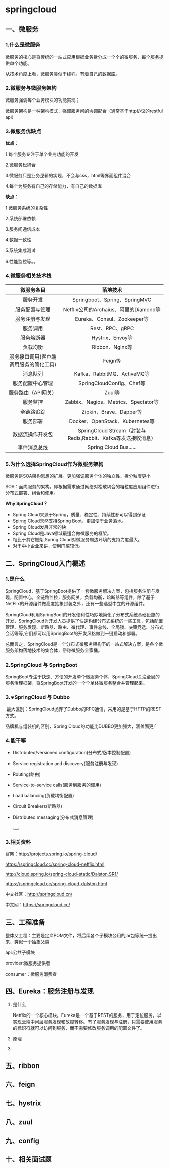 # springcloud
## 一、微服务

### 1.什么是微服务

微服务的核心是将传统的一站式应用根据业务拆分成一个个的微服务，每个服务提供单个功能。

从技术角度上看，微服务类似于线程。有着自己的数据库。

### 2.微服务与微服务架构

微服务强调每个业务模块的功能实现；

微服务架构是一种架构模式，强调服务间的协调配合（通常基于http协议的restful api）

### 3.微服务优缺点

**优点**：

1.每个服务专注于单个业务功能的开发

2.微服务松耦合

3.微服务只是业务逻辑的实现，不会与css，html等界面组件混合

4.每个为服务有自己的存储能力，有自己的数据库

**缺点**：

1.微服务系统的复杂性

2.系统部署依赖

3.服务间通信成本

4.数据一致性

5.系统集成测试

6.性能监控等。。

### 4.微服务相关技术栈

|        微服务条目         |                   落地技术                   |
| :------------------: | :--------------------------------------: |
|         服务开发         |       Springboot、Spring、SpringMVC        |
|       服务配置与管理        |      Netflix公司的Archaius、阿里的Diamond等      |
|       服务注册与发现        |         Eureka、Consul、Zookeeper等         |
|         服务调用         |              Rest、RPC、gRPC               |
|        服务熔断器         |              Hystrix、Envoy等              |
|         负载均衡         |              Ribbon、Nginx等               |
| 服务接口调用(客户端调用服务的简化工具) |                  Feign等                  |
|         消息队列         |         Kafka、RabbitMQ、ActiveMQ等         |
|       服务配置中心管理       |         SpringCloudConfig、Chef等          |
|     服务路由（API网关）      |                  Zuul等                   |
|         服务监控         |     Zabbix、Nagios、Metrics、Spectator等     |
|        全链路追踪         |           Zipkin，Brave、Dapper等           |
|         服务部署         |       Docker、OpenStack、Kubernetes等       |
|       数据流操作开发包       | SpringCloud Stream（封装与Redis,Rabbit、Kafka等发送接收消息） |
|        事件消息总线        |          Spring Cloud Bus......          |

### 5.为什么选择SpringCloud作为微服务架构

微服务是SOA架构思想的扩展。更加强调服务个体的独立性、拆分粒度更小

SOA：面向服务的架构。即根据需求通过网络对松散耦合的粗粒度应用组件进行分布式部署、组合和使用。

**Why SpringCloud？**

- Spring Cloud来源于Spring，质量、稳定性、持续性都可以得到保证
- Spirng Cloud天然支持Spring Boot，更加便于业务落地。
- Spring Cloud发展非常的快
- Spring Cloud是Java领域最适合做微服务的框架。
- 相比于其它框架,Spring Cloud对微服务周边环境的支持力度最大。
- 对于中小企业来讲，使用门槛较低。

## 二、SpringCloud入门概述

### 1.是什么

SpringCloud，基于SpringBoot提供了一套微服务解决方案，包括服务注册与发现，配置中心，全链路监控，服务网关，负载均衡，熔断器等组件，除了基于NetFlix的开源组件做高度抽象封装之外，还有一些选型中立的开源组件。

SpringCloud利用SpringBoot的开发便利性巧妙地简化了分布式系统基础设施的开发，SpringCloud为开发人员提供了快速构建分布式系统的一些工具，包括配置管理、服务发现、断路器、路由、微代理、事件总线、全局锁、决策竞选、分布式会话等等,它们都可以用SpringBoot的开发风格做到一键启动和部署。

总而言之，SpringCloud是一个分布式微服务架构下的一站式解决方案，是各个微服务架构落地技术的集合体，俗称微服务全家桶。

### 2.SpringCloud 与 SpringBoot

SpringBoot专注于快速、方便的开发单个微服务个体，SpringCloud关注全局的服务治理框架，将SpringBoot开发的一个个单体微服务整合并管理起来。

### 3.※SpringCloud 与 Dubbo

 最大区别：SpringCloud抛弃了Dubbo的RPC通信，采用的是基于HTTP的REST方式。

品牌机与组装机的区别，Spring Cloud的功能比DUBBO更加强大，涵盖面更广

### 4.能干嘛

- Distributed/versioned configuration(分布式/版本控制配置)

- Service registration and discovery(服务注册与发现)

- Routing(路由)

- Service-to-service calls(服务到服务的调用)

- Load balancing(负载均衡配置)

- Circuit Breakers(断路器)

- Distributed messaging(分布式消息管理)

  。。。

### 3.相关资料

官网：http://projects.spring.io/spring-cloud/

https://springcloud.cc/spring-cloud-netflix.html

http://cloud.spring.io/spring-cloud-static/Dalston.SR1/

https://springcloud.cc/spring-cloud-dalston.html

中文社区：http://springcloud.cn/

中文网：https://springcloud.cc/

## 三、工程准备

整体父工程：主要是定义POM文件，将后续各个子模块公用的jar包等统一提出来，类似一个抽象父类

api:公共子模块

provider:微服务提供者

consumer：微服务消费者

## 四、Eureka：服务注册与发现

1. 是什么

   Netflix的一个核心模块。Eureka是一个基于REST的服务，用于定位服务，以实现云端中间层服务发现和故障转移。有了服务发现与注册，只需要使用服务的标识符就可以访问到服务，而不需要修改服务调用的配置文件了。

2. 原理

3. ​





## 五、ribbon

## 六、feign

## 七、hystrix

## 八、zuul

## 九、config

## 十、相关面试题